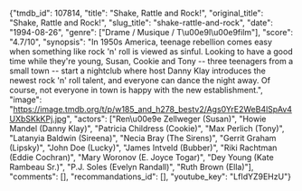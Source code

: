 {"tmdb_id": 107814, "title": "Shake, Rattle and Rock!", "original_title": "Shake, Rattle and Rock!", "slug_title": "shake-rattle-and-rock", "date": "1994-08-26", "genre": ["Drame / Musique / T\u00e9l\u00e9film"], "score": "4.7/10", "synopsis": "In 1950s America, teenage rebellion comes easy when something like rock 'n' roll is viewed as sinful. Looking to have a good time while they're young, Susan, Cookie and Tony -- three teenagers from a small town -- start a nightclub where host Danny Klay introduces the newest rock 'n' roll talent, and everyone can dance the night away. Of course, not everyone in town is happy with the new establishment.", "image": "https://image.tmdb.org/t/p/w185_and_h278_bestv2/Ags0YrE2WeB4lSpAv4UXbSKkKPj.jpg", "actors": ["Ren\u00e9e Zellweger (Susan)", "Howie Mandel (Danny Klay)", "Patricia Childress (Cookie)", "Max Perlich (Tony)", "Latanyia Baldwin (Sireena)", "Necia Bray (The Sirens)", "Gerrit Graham (Lipsky)", "John Doe (Lucky)", "James Intveld (Bubber)", "Riki Rachtman (Eddie Cochran)", "Mary Woronov (E. Joyce Togar)", "Dey Young (Kate Rambeau Sr.)", "P.J. Soles (Evelyn Randall)", "Ruth Brown (Ella)"], "comments": [], "recommandations_id": [], "youtube_key": "LfIdYZ9EHzU"}